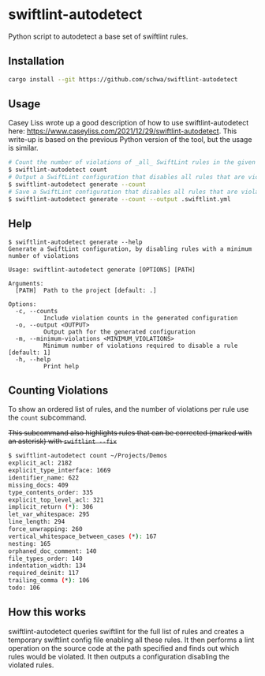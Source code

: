 # swiftlint-autodetect

Python script to autodetect a base set of swiftlint rules.

## Installation

```sh
cargo install --git https://github.com/schwa/swiftlint-autodetect
```

## Usage

Casey Liss wrote up a good description of how to use swiftlint-autodetect here: <https://www.caseyliss.com/2021/12/29/swiftlint-autodetect>. This write-up is based on the previous Python version of the tool, but the usage is similar.

```sh
# Count the number of violations of _all_ SwiftLint rules in the given directory
$ swiftlint-autodetect count
# Output a SwiftLint configuration that disables all rules that are violated in the given directory.
$ swiftlint-autodetect generate --count
# Save a SwiftLint configuration that disables all rules that are violated in the given directory.
$ swiftlint-autodetect generate --count --output .swiftlint.yml
```

## Help

```plaintext
$ swiftlint-autodetect generate --help
Generate a SwiftLint configuration, by disabling rules with a minimum number of violations

Usage: swiftlint-autodetect generate [OPTIONS] [PATH]

Arguments:
  [PATH]  Path to the project [default: .]

Options:
  -c, --counts
          Include violation counts in the generated configuration
  -o, --output <OUTPUT>
          Output path for the generated configuration
  -m, --minimum-violations <MINIMUM_VIOLATIONS>
          Minimum number of violations required to disable a rule [default: 1]
  -h, --help
          Print help
```


## Counting Violations

To show an ordered list of rules, and the number of violations per rule use the `count` subcommand.

~~This subcommand also highlights rules that can be corrected (marked with an asterisk) with `swiftlint --fix`~~

```sh
$ swiftlint-autodetect count ~/Projects/Demos
explicit_acl: 2182
explicit_type_interface: 1669
identifier_name: 622
missing_docs: 409
type_contents_order: 335
explicit_top_level_acl: 321
implicit_return (*): 306
let_var_whitespace: 295
line_length: 294
force_unwrapping: 260
vertical_whitespace_between_cases (*): 167
nesting: 165
orphaned_doc_comment: 140
file_types_order: 140
indentation_width: 134
required_deinit: 117
trailing_comma (*): 106
todo: 106
```

## How this works

swiftlint-autodetect queries swiftlint for the full list of rules and creates a temporary swiftlint config file enabling all these rules. It then performs a lint operation on the source code at the path specified and finds out which rules would be violated. It then outputs a configuration disabling the violated rules.

